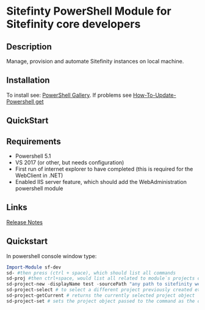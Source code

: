 # Sitefinty PowerShell Module for Sitefinity core developers

## Description

Manage, provision and automate Sitefinity instances on local machine.

## Installation

To install see: [PowerShell Gallery](https://www.powershellgallery.com/packages/sf-dev/). If problems see [How-To-Update-Powershell get](https://docs.microsoft.com/en-us/powershell/gallery/installing-psget)

## QuickStart

## Requirements

- Powershell 5.1
- VS 2017 (or other, but needs configuration)
- First run of internet explorer to have completed (this is required for the WebClient in .NET)
- Enabled IIS server feature, which should add the WebAdministration powershell module

## Links

[Release Notes](./sf-dev/sf-dev.psd1)

## Quickstart
In powershell console window type:
``` PowerShell
Import-Module sf-dev
sd- #then press (ctrl + space), which should list all commands
sd-proj #then ctrl+space, would list all related to module`s projects commands etc.
sd-project-new -displayName test -sourcePath "any path to sitefinity web app zip or tfs branch" # this creates a new project, in case of tfs branch a separate workspace. It is automatically selected for the current session. All commands that are executed in the powershell session are modifying the currently selected project - it should be displayed on the prompt and on the console status bar.
sd-project-select # to select a different project previously created etc.
sd-project-getCurrent # returns the currently selected project object
sd-project-set # sets the project object passed to the command as the current 
```

